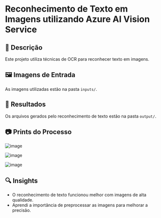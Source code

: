 # Reconhecimento de Texto em Imagens utilizando Azure AI Vision Service

## 📌 Descrição
Este projeto utiliza técnicas de OCR para reconhecer texto em imagens.

## 🖼️ Imagens de Entrada
As imagens utilizadas estão na pasta `inputs/`.

## 📝 Resultados
Os arquivos gerados pelo reconhecimento de texto estão na pasta `output/`.

## 📷 Prints do Processo

![image](https://github.com/user-attachments/assets/f1828844-e21b-42ff-aeef-4993e6a8a8fc)

![image](https://github.com/user-attachments/assets/77ae023f-b76b-4001-a5ee-e481719d13ab)

![image](https://github.com/user-attachments/assets/03eacae2-0c56-4108-bbaa-b4fdef73db91)


## 🔍 Insights
- O reconhecimento de texto funcionou melhor com imagens de alta qualidade.
- Aprendi a importância de preprocessar as imagens para melhorar a precisão.

